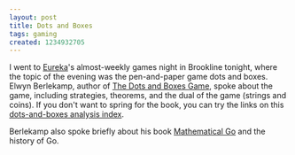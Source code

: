 ```yaml
---
layout: post
title: Dots and Boxes
tags: gaming
created: 1234932705
---
```

I went to [Eureka](http://www.eurekapuzzles.com/)'s almost-weekly games night in Brookline tonight, where the topic of the evening was the pen-and-paper game dots and boxes.  Elwyn Berlekamp, author of [The Dots and Boxes Game](http://www.akpeters.com/product.asp?ProdCode=1292), spoke about the game, including strategies, theorems, and the dual of the game (strings and coins).<!--break-->  If you don't want to spring for the book, you can try the links on this [dots-and-boxes analysis index](http://homepages.cae.wisc.edu/~dwilson/boxes/).

Berlekamp also spoke briefly about his book [Mathematical Go](http://www.akpeters.com/product.asp?ProdCode=0326) and the history of Go.
